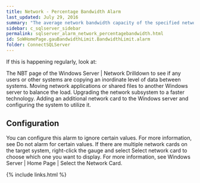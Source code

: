 ```yaml
---
title: Network - Percentage Bandwidth Alarm
last_updated: July 29, 2016
summary: "The average network bandwidth capacity of the specified network card is nearing the limit where it is saturating the network link. This value is taken over a specific number of background collections."
sidebar: c_sqlserver_sidebar
permalink: sqlserver_alarm_network_percentagebandwidth.html
id: SoWHomePage.gauBandwidthLimit.BandwidthLimit.alarm
folder: ConnectSQLServer
---
```






If this is happening regularly, look at:

The NBT page of the Windows Server \| Network Drilldown to see if any users or other systems are copying an inordinate level of data between systems.
Moving network applications or shared files to another Windows server to balance the load.
Upgrading the network subsystem to a faster technology.
Adding an additional network card to the Windows server and configuring the system to utilize it.

## Configuration

You can configure this alarm to ignore certain values. For more information, see Do not alarm for certain values.
If there are multiple network cards on the target system, right-click the gauge and select Select network card to choose which one you want to display. For more information, see Windows Server \| Home Page \| Select the Network Card.

{% include links.html %}
